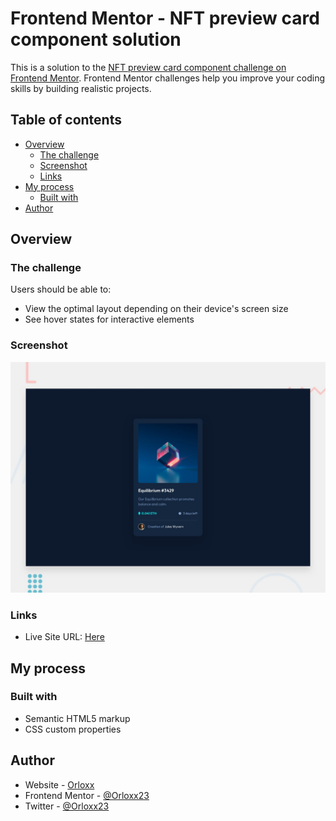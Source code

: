 # Frontend Mentor - NFT preview card component solution

This is a solution to the [NFT preview card component challenge on Frontend Mentor](https://www.frontendmentor.io/challenges/nft-preview-card-component-SbdUL_w0U). Frontend Mentor challenges help you improve your coding skills by building realistic projects. 

## Table of contents

- [Overview](#overview)
  - [The challenge](#the-challenge)
  - [Screenshot](#screenshot)
  - [Links](#links)
- [My process](#my-process)
  - [Built with](#built-with)
- [Author](#author)

## Overview

### The challenge

Users should be able to:

- View the optimal layout depending on their device's screen size
- See hover states for interactive elements

### Screenshot

![](./design/desktop-preview.jpg)


### Links

- Live Site URL: [Here]([https://your-live-site-url.com](https://orloxx23.github.io/Frontend-Mentor-1/))

## My process

### Built with

- Semantic HTML5 markup
- CSS custom properties

## Author

- Website - [Orloxx](https://www.github.com/orloxx23)
- Frontend Mentor - [@Orloxx23](https://www.frontendmentor.io/profile/Orloxx23)
- Twitter - [@Orloxx23](https://www.twitter.com/orlox23)

